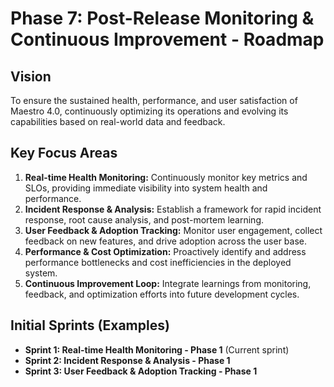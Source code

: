 
# Phase 7: Post-Release Monitoring & Continuous Improvement - Roadmap

## Vision
To ensure the sustained health, performance, and user satisfaction of Maestro 4.0, continuously optimizing its operations and evolving its capabilities based on real-world data and feedback.

## Key Focus Areas

1.  **Real-time Health Monitoring:** Continuously monitor key metrics and SLOs, providing immediate visibility into system health and performance.
2.  **Incident Response & Analysis:** Establish a framework for rapid incident response, root cause analysis, and post-mortem learning.
3.  **User Feedback & Adoption Tracking:** Monitor user engagement, collect feedback on new features, and drive adoption across the user base.
4.  **Performance & Cost Optimization:** Proactively identify and address performance bottlenecks and cost inefficiencies in the deployed system.
5.  **Continuous Improvement Loop:** Integrate learnings from monitoring, feedback, and optimization efforts into future development cycles.

## Initial Sprints (Examples)

- **Sprint 1: Real-time Health Monitoring - Phase 1** (Current sprint)
- **Sprint 2: Incident Response & Analysis - Phase 1**
- **Sprint 3: User Feedback & Adoption Tracking - Phase 1**
